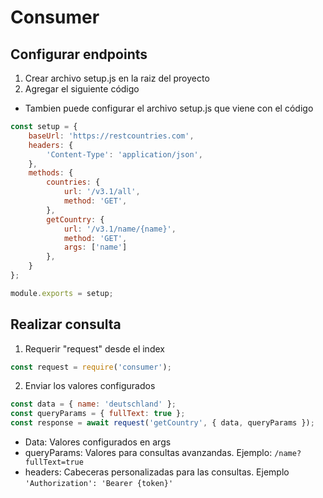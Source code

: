 # Consumer

## Configurar endpoints
1. Crear archivo setup.js en la raiz del proyecto
2. Agregar el siguiente código
* Tambien puede configurar el archivo setup.js que viene con el código
```js
const setup = {
	baseUrl: 'https://restcountries.com',
	headers: {
		'Content-Type': 'application/json',
	},
	methods: {
		countries: {
			url: '/v3.1/all',
			method: 'GET',
		},
		getCountry: {
			url: '/v3.1/name/{name}',
			method: 'GET',
			args: ['name']
		},
	}
};

module.exports = setup;
```

## Realizar consulta
1. Requerir "request" desde el index
```js
const request = require('consumer');
```
2. Enviar los valores configurados
```js
const data = { name: 'deutschland' };
const queryParams = { fullText: true };
const response = await request('getCountry', { data, queryParams });
```
* Data: Valores configurados en args
* queryParams: Valores para consultas avanzandas. Ejemplo: `/name?fullText=true`
* headers: Cabeceras personalizadas para las consultas. Ejemplo `'Authorization': 'Bearer {token}'`